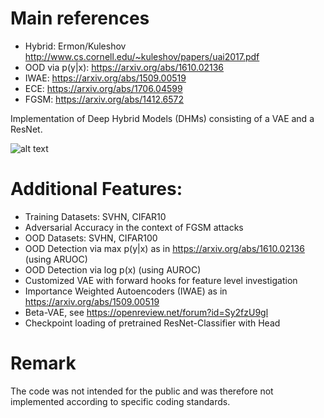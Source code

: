 # Main references
* Hybrid: Ermon/Kuleshov http://www.cs.cornell.edu/~kuleshov/papers/uai2017.pdf 
* OOD via p(y|x): https://arxiv.org/abs/1610.02136
* IWAE: https://arxiv.org/abs/1509.00519
* ECE: https://arxiv.org/abs/1706.04599
* FGSM: https://arxiv.org/abs/1412.6572

Implementation of Deep Hybrid Models (DHMs) consisting of a VAE and a ResNet. 

![alt text](architecture_hdgm.png)
# Additional Features: 
* Training Datasets: SVHN, CIFAR10
* Adversarial Accuracy in the context of FGSM attacks
* OOD Datasets: SVHN, CIFAR100
* OOD Detection via max p(y|x) as in https://arxiv.org/abs/1610.02136 (using ARUOC)
* OOD Detection via log p(x) (using AUROC)
* Customized VAE with forward hooks for feature level investigation
* Importance Weighted Autoencoders (IWAE) as in https://arxiv.org/abs/1509.00519
* Beta-VAE, see https://openreview.net/forum?id=Sy2fzU9gl
* Checkpoint loading of pretrained ResNet-Classifier with Head 
# Remark
The code was not intended for the public and was therefore not implemented according to specific coding standards.


